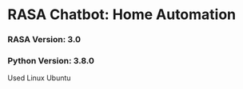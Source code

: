 # RASA Chatbot: Home Automation

### RASA Version: 3.0
### Python Version: 3.8.0
Used Linux Ubuntu


